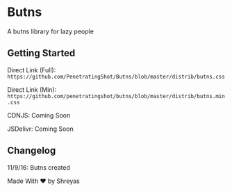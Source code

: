 # Butns
A butns library for lazy people

## Getting Started
Direct Link (Full): `https://github.com/PenetratingShot/Butns/blob/master/distrib/butns.css`

Direct Link (Min): `https://github.com/penetratingshot/butns/blob/master/distrib/butns.min.css`

CDNJS: Coming Soon

JSDelivr: Coming Soon

## Changelog
11/9/16: Butns created

Made With ❤️ by Shreyas
